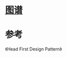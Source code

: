 
# [图谱](https://www.processon.com/mindmap/5cc07319e4b059e20a06fa6a)




# 参考

《Head First Design Pattern》

